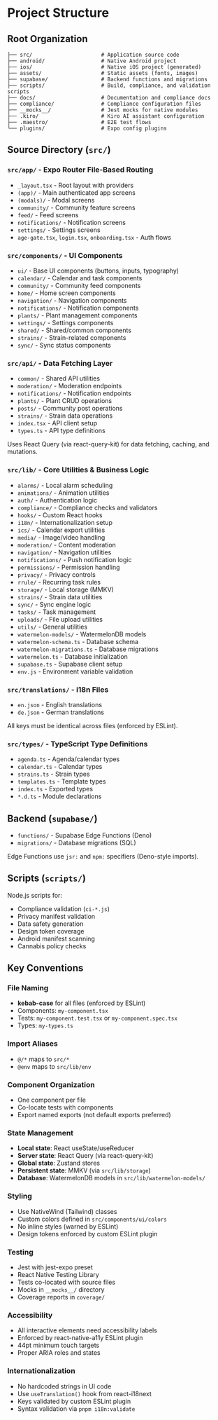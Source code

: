 # Project Structure

## Root Organization

```
├── src/                      # Application source code
├── android/                  # Native Android project
├── ios/                      # Native iOS project (generated)
├── assets/                   # Static assets (fonts, images)
├── supabase/                 # Backend functions and migrations
├── scripts/                  # Build, compliance, and validation scripts
├── docs/                     # Documentation and compliance docs
├── compliance/               # Compliance configuration files
├── __mocks__/                # Jest mocks for native modules
├── .kiro/                    # Kiro AI assistant configuration
├── .maestro/                 # E2E test flows
└── plugins/                  # Expo config plugins
```

## Source Directory (`src/`)

### `src/app/` - Expo Router File-Based Routing

- `_layout.tsx` - Root layout with providers
- `(app)/` - Main authenticated app screens
- `(modals)/` - Modal screens
- `community/` - Community feature screens
- `feed/` - Feed screens
- `notifications/` - Notification screens
- `settings/` - Settings screens
- `age-gate.tsx`, `login.tsx`, `onboarding.tsx` - Auth flows

### `src/components/` - UI Components

- `ui/` - Base UI components (buttons, inputs, typography)
- `calendar/` - Calendar and task components
- `community/` - Community feed components
- `home/` - Home screen components
- `navigation/` - Navigation components
- `notifications/` - Notification components
- `plants/` - Plant management components
- `settings/` - Settings components
- `shared/` - Shared/common components
- `strains/` - Strain-related components
- `sync/` - Sync status components

### `src/api/` - Data Fetching Layer

- `common/` - Shared API utilities
- `moderation/` - Moderation endpoints
- `notifications/` - Notification endpoints
- `plants/` - Plant CRUD operations
- `posts/` - Community post operations
- `strains/` - Strain data operations
- `index.tsx` - API client setup
- `types.ts` - API type definitions

Uses React Query (via react-query-kit) for data fetching, caching, and mutations.

### `src/lib/` - Core Utilities & Business Logic

- `alarms/` - Local alarm scheduling
- `animations/` - Animation utilities
- `auth/` - Authentication logic
- `compliance/` - Compliance checks and validators
- `hooks/` - Custom React hooks
- `i18n/` - Internationalization setup
- `ics/` - Calendar export utilities
- `media/` - Image/video handling
- `moderation/` - Content moderation
- `navigation/` - Navigation utilities
- `notifications/` - Push notification logic
- `permissions/` - Permission handling
- `privacy/` - Privacy controls
- `rrule/` - Recurring task rules
- `storage/` - Local storage (MMKV)
- `strains/` - Strain data utilities
- `sync/` - Sync engine logic
- `tasks/` - Task management
- `uploads/` - File upload utilities
- `utils/` - General utilities
- `watermelon-models/` - WatermelonDB models
- `watermelon-schema.ts` - Database schema
- `watermelon-migrations.ts` - Database migrations
- `watermelon.ts` - Database initialization
- `supabase.ts` - Supabase client setup
- `env.js` - Environment variable validation

### `src/translations/` - i18n Files

- `en.json` - English translations
- `de.json` - German translations

All keys must be identical across files (enforced by ESLint).

### `src/types/` - TypeScript Type Definitions

- `agenda.ts` - Agenda/calendar types
- `calendar.ts` - Calendar types
- `strains.ts` - Strain types
- `templates.ts` - Template types
- `index.ts` - Exported types
- `*.d.ts` - Module declarations

## Backend (`supabase/`)

- `functions/` - Supabase Edge Functions (Deno)
- `migrations/` - Database migrations (SQL)

Edge Functions use `jsr:` and `npm:` specifiers (Deno-style imports).

## Scripts (`scripts/`)

Node.js scripts for:

- Compliance validation (`ci-*.js`)
- Privacy manifest validation
- Data safety generation
- Design token coverage
- Android manifest scanning
- Cannabis policy checks

## Key Conventions

### File Naming

- **kebab-case** for all files (enforced by ESLint)
- Components: `my-component.tsx`
- Tests: `my-component.test.tsx` or `my-component.spec.tsx`
- Types: `my-types.ts`

### Import Aliases

- `@/*` maps to `src/*`
- `@env` maps to `src/lib/env`

### Component Organization

- One component per file
- Co-locate tests with components
- Export named exports (not default exports preferred)

### State Management

- **Local state**: React useState/useReducer
- **Server state**: React Query (via react-query-kit)
- **Global state**: Zustand stores
- **Persistent state**: MMKV (via `src/lib/storage`)
- **Database**: WatermelonDB models in `src/lib/watermelon-models/`

### Styling

- Use NativeWind (Tailwind) classes
- Custom colors defined in `src/components/ui/colors`
- No inline styles (warned by ESLint)
- Design tokens enforced by custom ESLint plugin

### Testing

- Jest with jest-expo preset
- React Native Testing Library
- Tests co-located with source files
- Mocks in `__mocks__/` directory
- Coverage reports in `coverage/`

### Accessibility

- All interactive elements need accessibility labels
- Enforced by react-native-a11y ESLint plugin
- 44pt minimum touch targets
- Proper ARIA roles and states

### Internationalization

- No hardcoded strings in UI code
- Use `useTranslation()` hook from react-i18next
- Keys validated by custom ESLint plugin
- Syntax validation via `pnpm i18n:validate`

